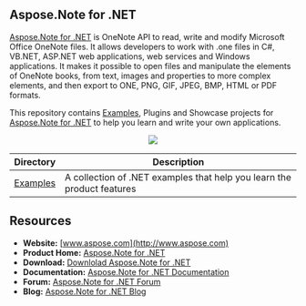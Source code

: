 ## Aspose.Note for .NET

[Aspose.Note for .NET](http://www.aspose.com/products/note/net) is OneNote API to read, write and modify Microsoft Office OneNote files. It allows developers to work with .one files in C#, VB.NET, ASP.NET web applications, web services and Windows applications. It makes it possible to open files and manipulate the elements of OneNote books, from text, images and properties to more complex elements, and then export to ONE, PNG, GIF, JPEG, BMP, HTML or PDF formats.

This repository contains [Examples](Examples), Plugins and Showcase projects for [Aspose.Note for .NET](http://www.aspose.com/products/note/net) to help you learn and write your own applications.


<p align="center">
  <a href="https://github.com/aspose-note/Aspose.Note-for-.NET/archive/master.zip">
    <img src="http://i.imgur.com/hwNhrGZ.png" />
  </a>
</p>


Directory | Description
--------- | -----------
[Examples](Examples)  | A collection of .NET examples that help you learn the product features

## Resources

+ **Website:** [www.aspose.com](http://www.aspose.com)
+ **Product Home:** [Aspose.Note for .NET](http://www.aspose.com/products/note/net)
+ **Download:** [Downlolad Aspose.Note for .NET](http://www.aspose.com/downloads/note/net)
+ **Documentation:** [Aspose.Note for .NET Documentation](http://www.aspose.com/docs/display/notenet/Home)
+ **Forum:** [Aspose.Note for .NET Forum](http://www.aspose.com/community/forums/aspose.note-product-family/499/showforum.aspx)
+ **Blog:** [Aspose.Note for .NET Blog](http://www.aspose.com/blogs/aspose-products/aspose-note-product-family.html)
